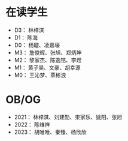 在读学生
======
* D3： 林梓淇
* D1： 陈海
* D0： 杨璇、凌嘉壕
* M3： 詹俊辉、张旭、郑炳坤
* M2： 黎家杰、陈逸铭、李煜
* M1： 黄子昊、文豪、胡幸源
* M0： 王沁梦、覃彬浪

  
OB/OG
======
* 2021： 林梓淇、刘建勋、束家乐、姚阳、张旭
* 2022： 陈维祥
* 2023： 胡唯唯、秦臻、杨欣欣

